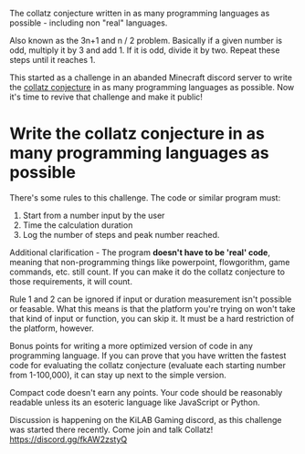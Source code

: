The collatz conjecture written in as many programming languages as possible - including non "real" languages.

Also known as the 3n+1 and n / 2 problem. Basically if a given number is odd, multiply it by 3 and add 1. If it is odd, divide it by two. Repeat these steps until it reaches 1.

This started as a challenge in an abanded Minecraft discord server to write the [collatz conjecture](https://en.wikipedia.org/wiki/Collatz_conjecture) in as many programming languages as possible. Now it's time to revive that challenge and make it public!

# Write the collatz conjecture in as many programming languages as possible
There's some rules to this challenge. The code or similar program must:
1. Start from a number input by the user
2. Time the calculation duration
3. Log the number of steps and peak number reached.

Additional clarification - The program **doesn't have to be 'real' code**, meaning that non-programming things like powerpoint, flowgorithm, game commands, etc. still count. If you can make it do the collatz conjecture to those requirements, it will count.

Rule 1 and 2 can be ignored if input or duration measurement isn't possible or feasable. What this means is that the platform you're trying on won't take that kind of input or function, you can skip it. It must be a hard restriction of the platform, however.

Bonus points for writing a more optimized version of code in any programming language. If you can prove that you have written the fastest code for evaluating the collatz conjecture (evaluate each starting number from 1-100,000), it can stay up next to the simple version.

Compact code doesn't earn any points. Your code should be reasonably readable unless its an esoteric language like JavaScript or Python.

Discussion is happening on the KiLAB Gaming discord, as this challenge was started there recently. Come join and talk Collatz! https://discord.gg/fkAW2zstyQ
